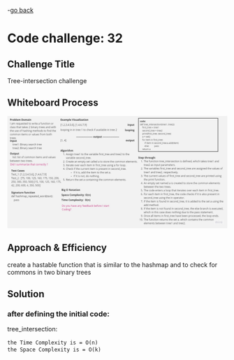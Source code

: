 -[go back](../README.md)
# Code challenge: 32

## Challenge Title
Tree-intersection challenge

## Whiteboard Process
![alt text](./Whiteboard32.jpg)

## Approach & Efficiency

create a hastable function that is similar to the hashmap and to check for commons in two binary trees

## Solution

### after defining the initial code:
tree_intersection:

    the Time Complexity is = O(n)
    the Space Complexity is = O(k)
    